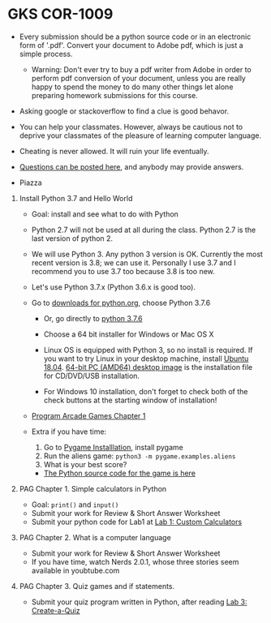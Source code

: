 # GKS COR-1009

- Every submission should be a python source code or in an electronic form of '.pdf'. Convert your document to Adobe pdf, which is just a simple process.
    - Warning: Don't ever try to buy a pdf writer from Adobe in order to perform pdf conversion of your document, unless you are really happy to spend the money to do many other things let alone preparing homework submissions for this course.

- Asking google or stackoverflow to find a clue is good behavor. 
- You can help your classmates. However, always be cautious not to deprive your classmates of the pleasure of learning computer language.
- Cheating is never allowed. It will ruin your life eventually. 

- [Questions can be posted here](https://github.com/yongduek/cor1009/issues), and anybody may provide answers.
- Piazza

1. Install Python 3.7 and Hello World
    - Goal: install and see what to do with Python
    - Python 2.7 will not be used at all during the class. Python 2.7 is the last version of python 2.
    - We will use Python 3. Any python 3 version is OK. Currently the most recent version is 3.8; we can use it. Personally I use 3.7 and I recommend you to use 3.7 too because 3.8 is too new. 
    - Let's use Python 3.7.x (Python 3.6.x is good too).
    - Go to [downloads for python.org](https://www.python.org/downloads/), choose Python 3.7.6
        - Or, go directly to [python 3.7.6](https://www.python.org/downloads/release/python-376/)
        - Choose a 64 bit installer for Windows or Mac OS X
        - Linux OS is equipped with Python 3, so no install is required. If you want to try Linux in your desktop machine, install [Ubuntu 18.04](http://releases.ubuntu.com/18.04/). [64-bit PC (AMD64) desktop image](http://releases.ubuntu.com/18.04/ubuntu-18.04.4-desktop-amd64.iso) is the installation file for CD/DVD/USB installation.
            
        - For Windows 10 installation, don't forget to check both of the check buttons at the starting window of installation!
        
        
    - [Program Arcade Games Chapter 1](http://programarcadegames.com/index.php?lang=en)
    - Extra if you have time:
        1. Go to [Pygame Installlation](https://www.pygame.org/wiki/GettingStarted), install pygame
        1. Run the aliens game:
            `python3 -m pygame.examples.aliens`
        1. What is your best score?
        * [The Python source code for the game is here](https://github.com/xamox/pygame/blob/master/examples/aliens.py)
        
2. PAG Chapter 1. Simple calculators in Python
    - Goal: `print()` and `input()`
    - Submit your work for Review & Short Answer Worksheet
    - Submit your python code for Lab1 at [Lab 1: Custom Calculators](http://programarcadegames.com/index.php?chapter=lab_calculator&lang=en)

3. PAG Chapter 2. What is a computer language
    - Submit your work for Review & Short Answer Worksheet
    - If you have time, watch Nerds 2.0.1, whose three stories seem available in youbtube.com
    
4. PAG Chapter 3. Quiz games and if statements.
    - Submit your quiz program written in Python, after reading [Lab 3: Create-a-Quiz](http://programarcadegames.com/index.php?chapter=lab_create_a_quiz&lang=en)
    
    
